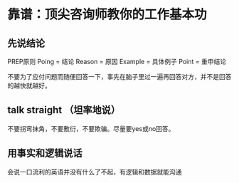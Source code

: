 # 靠谱：顶尖咨询师教你的工作基本功
## 先说结论
PREP原则
Poing = 结论
Reason = 原因
Example = 具体例子
Point = 重申结论

不要为了应付问题而随便回答一下，事先在脑子里过一遍再回答对方，并不是回答的越快就越好。

## talk straight （坦率地说）
不要拐弯抹角，不要敷衍，不要欺骗。尽量要yes或no回答。

## 用事实和逻辑说话
会说一口流利的英语并没有什么了不起，有逻辑和数据就能沟通